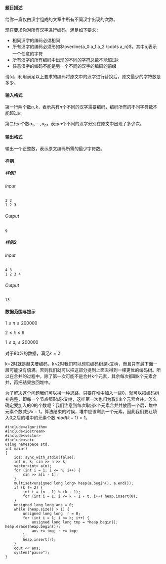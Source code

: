 #### 题目描述

给你一篇仅由汉字组成的文章中所有不同汉字出现的次数。

现在要求你对所有汉字进行编码，满足如下要求 :

- 相同汉字的编码必须相同
- 所有汉字的编码必须形如$\overline{a_0 a_1 a_2 \cdots a_n}$，其中$a_i$表示一个任意的字符
- 所有汉字的所有编码中出现的不同的字符总数不能超过$k$
- 任意汉字的编码不能是另一个不同的汉字的编码的前缀

请问，利用满足以上要求的编码将原文中的汉字进行替换后，原文最少的字符数是多少。

#### 输入格式

第一行两个数$n,k$，表示共有$n$个不同的汉字需要编码，编码所有的不同字符数不能超过$k$。

第二行$n$个数$a_1, \cdots, a_n$，表示$n$个不同的汉字分别在原文中出现了多少次。

#### 输出格式

输出一个正整数，表示原文编码所需的最少字符数。

#### 样例

##### 样例1

###### Input

```
3 2
1 2 3
```

###### Output

```
9
```

##### 样例2

###### Input

```
4 3
1 2 3 4
```

###### Output

```
13
```

#### 数据范围与提示

$1 \leq n \leq 200000$

$2\leq k \leq 9$

$1\leq a_i \leq 200000$

对于$80\%$的数据，满足$k=2$





k=2时就是赫夫曼编码，k>2时我们可以想见编码树是k叉树，而且只有最下面一层可能没有填满。否则我们就可以把这部分提到上面去得到一棵更优的编码树。所以在合并的过程中，除了第一次可能不是合并k个元素，其余每次都取k个元素合并，再把结果放回堆中。



为了解决这个问题我们可以换一种思路，只要在堆中加入一些0，就可以把编码树补完整，即每一个节点都形成k叉树，这样第一次也归为取出k个元素合并。怎么确定要加入的0的个数呢？我们注意到每次取出k个元素合并并放回一个后，堆中元素个数减少$k-1$。算法结束的时候，堆中应该剩余一个元素。因此我们要让填入0之后的堆中的元素个数 $mod (k-1)=1$。



```
#include<algorithm>
#include<iostream>
#include<vector>
#include<set>
using namespace std;
int main()
{
	ios::sync_with_stdio(false);
	int n, k; cin >> n >> k;
	vector<int> a(n);
	for (int i = 1; i <= n; i++) {
		cin >> a[i - 1];
	}
	multiset<unsigned long long> heap(a.begin(), a.end());
	if (k != 2) {
		int t = (n - 1) % (k - 1);
		for (int i = 1; i <= k - 1 - t; i++) heap.insert(0);
	}
	unsigned long long ans = 0;
	while (heap.size() > 1) {
		unsigned long long  r = 0;
		for (int i = 1; i <= k; i++) {
			unsigned long long tmp = *heap.begin(); heap.erase(heap.begin());
			ans += tmp; r += tmp;
		}
		heap.insert(r);
	}
	cout << ans;
	system("pause");
}
```


